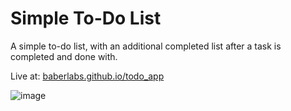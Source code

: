 # Simple To-Do List

A simple to-do list, with an additional completed list after a task is completed and done with.

Live at: [baberlabs.github.io/todo_app](https://baberlabs.github.io/todo_app)

![image](https://github.com/baberlabs/todo_app/assets/125814185/7aef191b-98a6-491f-bc2d-016e9ebd79c2)
